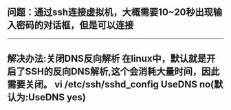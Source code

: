 ##  问题：通过ssh连接虚拟机，大概需要10~20秒出现输入密码的对话框，但是可以连接



---
解决办法:关闭DNS反向解析
在linux中，默认就是开启了SSH的反向DNS解析,这个会消耗大量时间，因此需要关闭。
vi /etc/ssh/sshd_config
UseDNS no(默认为:UseDNS yes)
---

